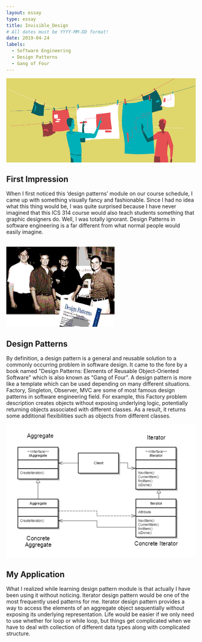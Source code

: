 ```yaml
---
layout: essay
type: essay
title: Invisible_Design
# All dates must be YYYY-MM-DD format!
date: 2019-04-24
labels:
  - Software Engineering
  - Design Patterns
  - Gang of Four
---
```

<img class="ui centered big image" src="/images/Design-Pattern.png">

## First Impression
When I first noticed this ‘design patterns’ module on our course schedule, I came up with something visually fancy and fashionable. Since I had no idea what this thing would be, I was quite surprised because I have never imagined that this ICS 314 course would also teach students something that graphic designers do. Well, I was totally ignorant. Design Patterns in software engineering is a far different from what normal people would easily imagine. 

<br/>

<img class="ui centered image" src="/images/design_patterns.gif" size="big">

## Design Patterns
By definition, a design pattern is a general and reusable solution to a commonly occurring problem in software design. It came to the fore by a book named "Design Patterns: Elements of Reusable Object-Oriented Software" which is also known as “Gang of Four”. A design pattern is more like a template which can be used depending on many different situations. Factory, Singleton, Observer, MVC are some of most famous design patterns in software engineering field. For example, this Factory problem description creates objects without exposing underlying logic, potentially returning objects associated with different classes. As a result, it returns some additional flexibilities such as objects from different classes.

<img class="ui centered big image" src="/images/iterator.png">

## My Application
What I realized while learning design pattern module is that actually I have been using it without noticing. Iterator design pattern would be one of the most frequently used patterns for me. Iterator design pattern provides a way to access the elements of an aggregate object sequentially without exposing its underlying representation. Life would be easier if we only need to use whether for loop or while loop, but things get complicated when we have to deal with collection of different data types along with complicated structure. 
